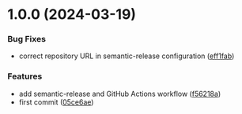# 1.0.0 (2024-03-19)


### Bug Fixes

* correct repository URL in semantic-release configuration ([eff1fab](https://github.com/amalv/web-widget/commit/eff1fab6a5de7b75574fc35be72ca592f5d63d1b))


### Features

* add semantic-release and GitHub Actions workflow ([f56218a](https://github.com/amalv/web-widget/commit/f56218af83111a2cba6b64aea86966a879b5bc36))
* first commit ([05ce6ae](https://github.com/amalv/web-widget/commit/05ce6aea2282dd2096346c7910f47167e856ab05))
